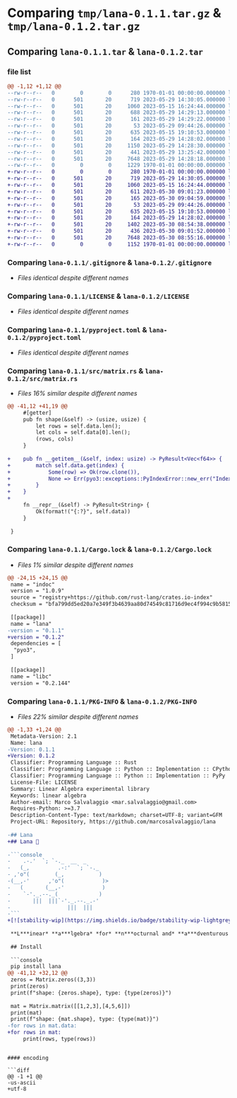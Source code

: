# Comparing `tmp/lana-0.1.1.tar.gz` & `tmp/lana-0.1.2.tar.gz`

## Comparing `lana-0.1.1.tar` & `lana-0.1.2.tar`

### file list

```diff
@@ -1,12 +1,12 @@
--rw-r--r--   0        0        0      280 1970-01-01 00:00:00.000000 lana-0.1.1/Cargo.toml
--rw-r--r--   0      501       20      719 2023-05-29 14:30:05.000000 lana-0.1.1/.gitignore
--rw-r--r--   0      501       20     1060 2023-05-15 16:24:44.000000 lana-0.1.1/LICENSE
--rw-r--r--   0      501       20      688 2023-05-29 14:29:13.000000 lana-0.1.1/README.md
--rw-r--r--   0      501       20      161 2023-05-29 14:29:22.000000 lana-0.1.1/examples/example.py
--rw-r--r--   0      501       20       53 2023-05-29 09:44:26.000000 lana-0.1.1/lana/__init__.py
--rw-r--r--   0      501       20      635 2023-05-15 19:10:53.000000 lana-0.1.1/pyproject.toml
--rw-r--r--   0      501       20      164 2023-05-29 14:28:02.000000 lana-0.1.1/src/lib.rs
--rw-r--r--   0      501       20     1150 2023-05-29 14:28:30.000000 lana-0.1.1/src/matrix.rs
--rw-r--r--   0      501       20      441 2023-05-29 13:25:42.000000 lana-0.1.1/test/test_matrix.py
--rw-r--r--   0      501       20     7648 2023-05-29 14:28:18.000000 lana-0.1.1/Cargo.lock
--rw-r--r--   0        0        0     1229 1970-01-01 00:00:00.000000 lana-0.1.1/PKG-INFO
+-rw-r--r--   0        0        0      280 1970-01-01 00:00:00.000000 lana-0.1.2/Cargo.toml
+-rw-r--r--   0      501       20      719 2023-05-29 14:30:05.000000 lana-0.1.2/.gitignore
+-rw-r--r--   0      501       20     1060 2023-05-15 16:24:44.000000 lana-0.1.2/LICENSE
+-rw-r--r--   0      501       20      611 2023-05-30 09:01:23.000000 lana-0.1.2/README.md
+-rw-r--r--   0      501       20      165 2023-05-30 09:04:59.000000 lana-0.1.2/examples/example.py
+-rw-r--r--   0      501       20       53 2023-05-29 09:44:26.000000 lana-0.1.2/lana/__init__.py
+-rw-r--r--   0      501       20      635 2023-05-15 19:10:53.000000 lana-0.1.2/pyproject.toml
+-rw-r--r--   0      501       20      164 2023-05-29 14:28:02.000000 lana-0.1.2/src/lib.rs
+-rw-r--r--   0      501       20     1402 2023-05-30 08:54:38.000000 lana-0.1.2/src/matrix.rs
+-rw-r--r--   0      501       20      436 2023-05-30 09:01:52.000000 lana-0.1.2/test/test_matrix.py
+-rw-r--r--   0      501       20     7648 2023-05-30 08:55:16.000000 lana-0.1.2/Cargo.lock
+-rw-r--r--   0        0        0     1152 1970-01-01 00:00:00.000000 lana-0.1.2/PKG-INFO
```

### Comparing `lana-0.1.1/.gitignore` & `lana-0.1.2/.gitignore`

 * *Files identical despite different names*

### Comparing `lana-0.1.1/LICENSE` & `lana-0.1.2/LICENSE`

 * *Files identical despite different names*

### Comparing `lana-0.1.1/pyproject.toml` & `lana-0.1.2/pyproject.toml`

 * *Files identical despite different names*

### Comparing `lana-0.1.1/src/matrix.rs` & `lana-0.1.2/src/matrix.rs`

 * *Files 16% similar despite different names*

```diff
@@ -41,12 +41,19 @@
     #[getter]
     pub fn shape(&self) -> (usize, usize) {
         let rows = self.data.len();
         let cols = self.data[0].len();
         (rows, cols)
     }
 
+    pub fn __getitem__(&self, index: usize) -> PyResult<Vec<f64>> {
+        match self.data.get(index) {
+            Some(row) => Ok(row.clone()),
+            None => Err(pyo3::exceptions::PyIndexError::new_err("Index out of range")),
+        }
+    }
+
     fn __repr__(&self) -> PyResult<String> {
         Ok(format!("{:?}", self.data))
     }
 
 }
```

### Comparing `lana-0.1.1/Cargo.lock` & `lana-0.1.2/Cargo.lock`

 * *Files 1% similar despite different names*

```diff
@@ -24,15 +24,15 @@
 name = "indoc"
 version = "1.0.9"
 source = "registry+https://github.com/rust-lang/crates.io-index"
 checksum = "bfa799dd5ed20a7e349f3b4639aa80d74549c81716d9ec4f994c9b5815598306"
 
 [[package]]
 name = "lana"
-version = "0.1.1"
+version = "0.1.2"
 dependencies = [
  "pyo3",
 ]
 
 [[package]]
 name = "libc"
 version = "0.2.144"
```

### Comparing `lana-0.1.1/PKG-INFO` & `lana-0.1.2/PKG-INFO`

 * *Files 22% similar despite different names*

```diff
@@ -1,33 +1,24 @@
 Metadata-Version: 2.1
 Name: lana
-Version: 0.1.1
+Version: 0.1.2
 Classifier: Programming Language :: Rust
 Classifier: Programming Language :: Python :: Implementation :: CPython
 Classifier: Programming Language :: Python :: Implementation :: PyPy
 License-File: LICENSE
 Summary: Linear Algebra experimental library
 Keywords: linear algebra
 Author-email: Marco Salvalaggio <mar.salvalaggio@gmail.com>
 Requires-Python: >=3.7
 Description-Content-Type: text/markdown; charset=UTF-8; variant=GFM
 Project-URL: Repository, https://github.com/marcosalvalaggio/lana
 
-## Lana
+## Lana 🧶
 
-```console
-    .-.'  `; `-._  __  _
-   (_,         .-:'  `; `-._
- ,'o"(        (_,           )
-(__,-'      ,'o"(            )>
-   (       (__,-'            )
-    `-'._.--._(             )
-       |||  |||`-'._.--._.-'
-                  |||  |||
-```
+[![stability-wip](https://img.shields.io/badge/stability-wip-lightgrey.svg)](https://github.com/mkenney/software-guides/blob/master/STABILITY-BADGES.md#work-in-progress) 
 
 **L***inear* **a***lgebra* *for* **n***octurnal and* **a***dventurous data scientists.*
 
 ## Install 
 
 ```console
 pip install lana
@@ -41,12 +32,12 @@
 zeros = Matrix.zeros((3,3))
 print(zeros)
 print(f"shape: {zeros.shape}, type: {type(zeros)}")
 
 mat = Matrix.matrix([[1,2,3],[4,5,6]])
 print(mat)
 print(f"shape: {mat.shape}, type: {type(mat)}")
-for rows in mat.data:
+for rows in mat:
     print(rows, type(rows))
 ```
```

#### encoding

```diff
@@ -1 +1 @@
-us-ascii
+utf-8
```

